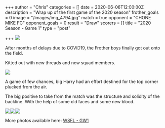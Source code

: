 +++
author = "Chris"
categories = []
date = 2020-06-06T12:00:00Z
description = "Wrap up of the first game of the 2020 season"
frother_goals = 0
image = "/images/img_4794.jpg"
match = true
opponent = "CHONE MIKE FC"
opponent_goals = 0
result = "Draw"
scorers = []
title = "2020 Season - Game 1"
type = "post"

+++
![](/images/img_4794.jpg)

After months of delays due to COVID19, the Frother boys finally got out onto the field.

Kitted out with new threads and new squad members.

![](/images/img_4834.jpg)

A game of few chances, big Harry had an effort destined for the top corner plucked from the air.

The big positive to take from the match was the structure and solidity of the backline. With the help of some old faces and some new blood.

![](/images/img_4801.jpg)![](/images/img_4809.jpg)![](/images/img_4811.jpg)

More photos available here: [WSFL - GW1](https://www.facebook.com/media/set/?set=a.3064278930465058&type=3)